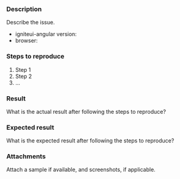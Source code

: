 ### Description  
Describe the issue.

 * igniteui-angular version: 
 * browser: 

### Steps to reproduce  

1. Step 1
2. Step 2
3. ...

### Result  
What is the actual result after following the steps to reproduce?

### Expected result  
What is the expected result after following the steps to reproduce?


### Attachments  
Attach a sample if available, and screenshots, if applicable.  
